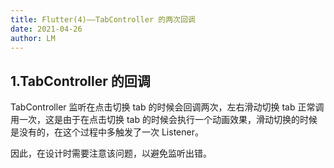 ```yaml
---
title: Flutter(4)——TabController 的两次回调
date: 2021-04-26
author: LM
---
```


## 1.TabController 的回调

TabController 监听在点击切换 tab 的时候会回调两次，左右滑动切换 tab 正常调用一次，这是由于在点击切换 tab 的时候会执行一个动画效果，滑动切换的时候是没有的，在这个过程中多触发了一次 Listener。

因此，在设计时需要注意该问题，以避免监听出错。


